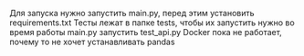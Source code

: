 Для запуска нужно запустить main.py, перед этим установить requirements.txt
Тесты лежат в папке tests, чтобы их запустить нужно во время работы main.py запустить test_api.py
Docker пока не работает, почему то не хочет устанавливать pandas
